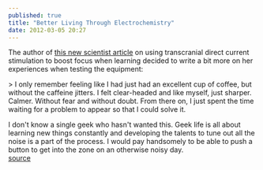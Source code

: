 ```yaml
---
published: true
title: "Better Living Through Electrochemistry"
date: 2012-03-05 20:27
---
```

The author of [this new scientist article](http://www.newscientist.com/article/mg21328501.600-zap-your-brain-into-the-zone-fast-track-to-pure-focus.html) on using transcranial direct current stimulation to boost focus when learning decided to write a bit more on her experiences when testing the equipment:

&gt; I only remember feeling like I had just had an excellent cup of coffee, but without the caffeine jitters. I felt clear-headed and like myself, just sharper. Calmer. Without fear and without doubt. From there on, I just spent the time waiting for a problem to appear so that I could solve it.

I don&apos;t know a single geek who hasn&apos;t wanted this. Geek life is all about learning new things constantly and developing the talents to tune out all the noise is a part of the process. I would pay handsomely to be able to push a button to get into the zone on an otherwise noisy day.
<br /><a href="http://www.lastwordonnothing.com/2012/02/09/better-living-through-electrochemistry/">source</a>
